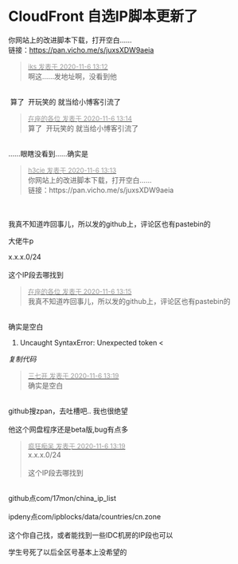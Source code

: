 # CloudFront 自选IP脚本更新了


你网站上的改进脚本下载，打开空白……<br />
链接：https://pan.vicho.me/s/juxsXDW9aeia

<div class="quote"><blockquote><font size="2"><a href="https://www.hostloc.com/forum.php?mod=redirect&amp;goto=findpost&amp;pid=9411680&amp;ptid=763216" target="_blank"><font color="#999999">iks 发表于 2020-11-6 13:12</font></a></font><br />
啊这……发地址啊，没看到他</blockquote></div><br />
<img src="static/image/smiley/default/lol.gif" smilieid="12" border="0" alt="" /> 算了&nbsp;&nbsp;开玩笑的 就当给小博客引流了

<div class="quote"><blockquote><font size="2"><a href="https://www.hostloc.com/forum.php?mod=redirect&amp;goto=findpost&amp;pid=9411688&amp;ptid=763216" target="_blank"><font color="#999999">在座的各位 发表于 2020-11-6 13:14</font></a></font><br />
算了&nbsp;&nbsp;开玩笑的 就当给小博客引流了</blockquote></div><br />
……眼瞎没看到……确实是<img id="aimg_Tppz1" onclick="zoom(this, this.src, 0, 0, 0)" class="zoom" src="https://cdn.jsdelivr.net/gh/hishis/forum-master/public/images/patch.gif" onmouseover="img_onmouseoverfunc(this)" onload="thumbImg(this)" border="0" alt="" />

<div class="quote"><blockquote><font size="2"><a href="https://www.hostloc.com/forum.php?mod=redirect&amp;goto=findpost&amp;pid=9411685&amp;ptid=763216" target="_blank"><font color="#999999">h3cie 发表于 2020-11-6 13:13</font></a></font><br />
你网站上的改进脚本下载，打开空白……<br />
链接：https://pan.vicho.me/s/juxsXDW9aeia</blockquote></div><br />
<img id="aimg_ne29A" onclick="zoom(this, this.src, 0, 0, 0)" class="zoom" src="https://i.loli.net/2020/11/06/xIUSBVcZbpY8qTE.png" onmouseover="img_onmouseoverfunc(this)" onload="thumbImg(this)" border="0" alt="" /><br />
<br />
我真不知道咋回事儿，所以发的github上，评论区也有pastebin的

大佬牛p<img src="static/image/smiley/default/lol.gif" smilieid="12" border="0" alt="" />

x.x.x.0/24<br />
<br />
这个IP段去哪找到

<div class="quote"><blockquote><font size="2"><a href="https://www.hostloc.com/forum.php?mod=redirect&amp;goto=findpost&amp;pid=9411699&amp;ptid=763216" target="_blank"><font color="#999999">在座的各位 发表于 2020-11-6 13:15</font></a></font><br />
我真不知道咋回事儿，所以发的github上，评论区也有pastebin的</blockquote></div><br />
确实是空白<img src="static/image/smiley/default/lol.gif" smilieid="12" border="0" alt="" /><div class="blockcode"><div id="code_n8p"><ol><li>Uncaught SyntaxError: Unexpected token &lt;</ol></div><em onclick="copycode($('code_n8p'));">复制代码</em></div>

<div class="quote"><blockquote><font size="2"><a href="https://www.hostloc.com/forum.php?mod=redirect&amp;goto=findpost&amp;pid=9411718&amp;ptid=763216" target="_blank"><font color="#999999">三七开 发表于 2020-11-6 13:19</font></a></font><br />
确实是空白</blockquote></div><br />
github搜zpan，去吐槽吧.. 我也很绝望<br />
<br />
他这个网盘程序还是beta版,bug有点多

<div class="quote"><blockquote><font size="2"><a href="https://www.hostloc.com/forum.php?mod=redirect&amp;goto=findpost&amp;pid=9411717&amp;ptid=763216" target="_blank"><font color="#999999">疯狂痴呆 发表于 2020-11-6 13:19</font></a></font><br />
x.x.x.0/24<br />
<br />
这个IP段去哪找到</blockquote></div><br />
github点com/17mon/china_ip_list<br />
<br />
ipdeny点com/ipblocks/data/countries/cn.zone<br />
<br />
这个你自己找，或者能找到一些IDC机房的IP段也可以

学生号死了以后全区号基本上没希望的
